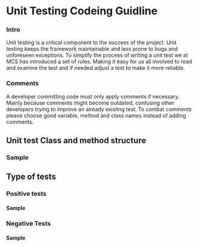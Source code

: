 # Unit Testing Codeing Guidline 

### Intro
Unit testing is a critical component to the success of the project.  Unit testing keeps
the framework maintainable and less prone to bugs and unforeseen exceptions. To simplify
the process of writing a unit test we at MCS has introduced a set of rules. Making it easy
for us all involved to read and examine the test and if needed adjust a test to make it 
more reliable.

### Comments
A developer committing code must only apply comments if necessary.  Mainly because comments
might become outdated, confusing other developers trying to improve an already exisitng test. 
To combat comments please choose good variable, method and class names instead of adding 
comments.

## Unit test Class and method structure

### Sample

## Type of tests

### Positive tests

#### Sample

### Negative Tests

#### Sample

